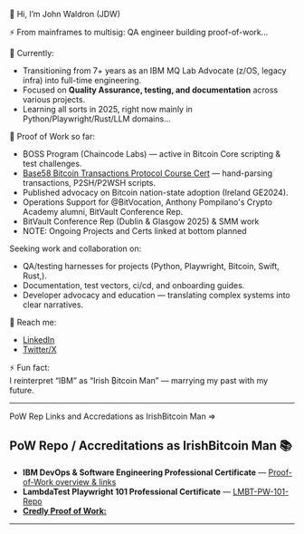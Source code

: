 👋 Hi, I’m John Waldron (JDW)

⚡ From mainframes to multisig: QA engineer building proof-of-work...  

🌱 Currently:  
- Transitioning from 7+ years as an IBM MQ Lab Advocate (z/OS, legacy infra) into full-time engineering.  
- Focused on **Quality Assurance, testing, and documentation** across various projects.  
- Learning all sorts in 2025, right now mainly in Python/Playwright/Rust/LLM domains...

🔭 Proof of Work so far:  
- ₿OSS Program (Chaincode Labs) — active in Bitcoin Core scripting & test challenges.  
- [Base58 Bitcoin Transactions Protocol Course Cert](https://ude.my/UC-d2ff4ec3-61b3-41c7-90c5-837e10508e9a) — hand-parsing transactions, P2SH/P2WSH scripts.  
- Published advocacy on Bitcoin nation-state adoption (Ireland GE2024).  
- Operations Support for @BitVocation, Anthony Pompilano's Crypto Academy alumni, BitVault Conference Rep.
- BitVault Conference Rep (Dublin & Glasgow 2025) & SMM work
- NOTE: Ongoing Projects and Certs linked at bottom planned  

Seeking work and collaboration on:  
- QA/testing harnesses for projects (Python, Playwright, Bitcoin, Swift, Rust,).  
- Documentation, test vectors, ci/cd, and onboarding guides.  
- Developer advocacy and education — translating complex systems into clear narratives.  

💬 Reach me:  
- [LinkedIn](https://www.linkedin.com/in/johndtwaldron/)  
- [Twitter/X](https://twitter.com/johndtwaldron)  

⚡ Fun fact:  
I reinterpret “IBM” as “Irish ₿itcoin Man” — marrying my past with my future. 

---

PoW Rep Links and Accredations as IrishBitcoin Man => 

## PoW Repo / Accreditations as IrishBitcoin Man 📚

- **IBM DevOps & Software Engineering Professional Certificate** — [Proof-of-Work overview & links](./JDW.DevOps_Pro_Cert.md)
- **LambdaTest Playwright 101 Professional Certificate** — [LMBT-PW-101-Repo](https://github.com/johndtwaldron/playwright-101-lambdatest-JDW)
- **[Credly Proof of Work:](https://www.credly.com/users/john-waldron)**


---
